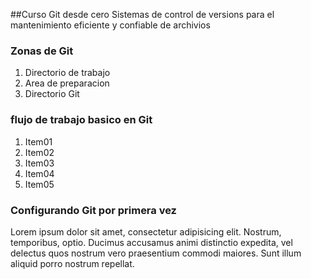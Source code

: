 ##Curso Git desde cero
Sistemas de control de versions para el mantenimiento eficiente y confiable de archivios

### Zonas de Git
1. Directorio de trabajo
2. Area de preparacion
3. Directorio Git

### flujo de trabajo basico en Git
1. Item01
2. Item02
3. Item03
4. Item04
5. Item05


### Configurando Git por primera vez
Lorem ipsum dolor sit amet, consectetur adipisicing elit. Nostrum, temporibus, optio. Ducimus accusamus animi distinctio expedita, vel delectus quos nostrum vero praesentium commodi maiores. Sunt illum aliquid porro nostrum repellat.

